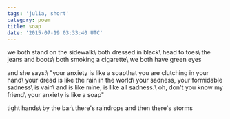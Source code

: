 ```yaml
---
tags: 'julia, short'
category: poem
title: soap
date: '2015-07-19 03:33:40 UTC'
---
```


we both stand on the sidewalk\\
both dressed in black\\
head to toes\\
the jeans and boots\\
both smoking a cigarette\\
we both have green eyes

and she says:\\
"your anxiety is like a soapthat you are clutching in your hand\\
your dread is like the rain in the world\\
your sadness, your formidable sadness\\
is vain\\
and is like mine, is like all sadness.\\
oh, don't you know my friend\\
your anxiety is like a soap"

tight hands\\
by the bar\\
there's raindrops and then there's storms
